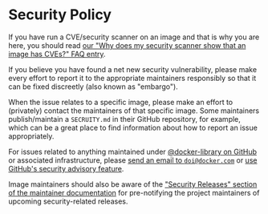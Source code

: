 # Security Policy

If you have run a CVE/security scanner on an image and that is why you are here, you should read [our "Why does my security scanner show that an image has CVEs?" FAQ entry](https://github.com/docker-library/faq#why-does-my-security-scanner-show-that-an-image-has-cves).

If you believe you have found a net new security vulnerability, please make every effort to report it to the appropriate maintainers responsibly so that it can be fixed discreetly (also known as "embargo").

When the issue relates to a specific image, please make an effort to (privately) contact the maintainers of that specific image.  Some maintainers publish/maintain a `SECRUITY.md` in their GitHub repository, for example, which can be a great place to find information about how to report an issue appropriately.

For issues related to anything maintained under [@docker-library on GitHub](https://github.com/docker-library) or associated infrastructure, please [send an email to `doi@docker.com`](mailto:doi@docker.com) or [use GitHub's security advisory feature](https://github.com/docker-library/official-images/security/advisories/new).

Image maintainers should also be aware of the ["Security Releases" section of the maintainer documentation](https://github.com/docker-library/official-images#security-releases) for pre-notifying the project maintainers of upcoming security-related releases.
